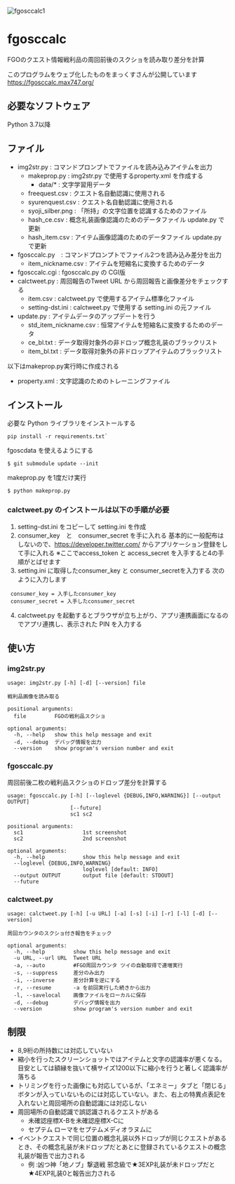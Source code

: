 ![fgosccalc1](https://user-images.githubusercontent.com/62515228/78868001-0ca71a80-7a7d-11ea-84b2-087f6b2466fc.png)

# fgosccalc
FGOのクエスト情報戦利品の周回前後のスクショを読み取り差分を計算

このプログラムをウェブ化したものをまっくすさんが公開しています https://fgosccalc.max747.org/

## 必要なソフトウェア
Python 3.7以降

## ファイル
- img2str.py : コマンドプロンプトでファイルを読み込みアイテムを出力
  - makeprop.py : img2str.py で使用するproperty.xml を作成する
    - data/* : 文字学習用データ
  - freequest.csv : クエスト名自動認識に使用される
  - syurenquest.csv :  クエスト名自動認識に使用される
  - syoji_silber.png : 「所持」の文字位置を認識するためのファイル
  - hash_ce.csv : 概念礼装画像認識のためのデータファイル update.py で更新
  - hash_item.csv : アイテム画像認識のためのデータファイル update.py で更新
- fgosccalc.py　: コマンドプロンプトでファイル2つを読み込み差分を出力
  - item_nickname.csv : アイテムを短縮名に変換するためのデータ
- fgosccalc.cgi : fgosccalc.py の CGI版
- calctweet.py : 周回報告のTweet URL から周回報告と画像差分をチェックする
  - item.csv : calctweet.py で使用するアイテム標準化ファイル
  - setting-dst.ini  : calctweet.py で使用する setting.ini の元ファイル
- update.py : アイテムデータのアップデートを行う
  - std_item_nickname.csv : 恒常アイテムを短縮名に変換するためのデータ
  - ce_bl.txt : データ取得対象外の非ドロップ概念礼装のブラックリスト
  - item_bl.txt : データ取得対象外の非ドロップアイテムのブラックリスト

以下はmakeprop.py実行時に作成される
- property.xml : 文字認識のためのトレーニングファイル

## インストール
必要な Python ライブラリをインストールする

```
pip install -r requirements.txt`
```

fgoscdata を使えるようにする
```
$ git submodule update --init
```

makeprop.py を1度だけ実行

```
$ python makeprop.py
```

### calctweet.py のインストールは以下の手順が必要
1. setting-dst.ini をコピーして setting.ini を作成
2. consumer_key　と　consumer_secret を手に入れる
基本的に一般配布はしないので、https://developer.twitter.com/ からアプリケーション登録をして手に入れる
※ここでaccess_token と access_secret を入手すると4の手順がとばせます
3. setting.ini に取得したconsumer_key と consumer_secretを入力する
次のように入力します  

```
 consumer_key = 入手したconsumer_key  
 consumer_secret = 入手したconsumer_secret
```
4. calctweet.py を起動するとブラウザが立ち上がり、アプリ連携画面になるのでアプリ連携し、表示された PIN を入力する

## 使い方
### img2str.py
```
usage: img2str.py [-h] [-d] [--version] file

戦利品画像を読み取る

positional arguments:
  file         FGOの戦利品スクショ

optional arguments:
  -h, --help   show this help message and exit
  -d, --debug  デバッグ情報を出力
  --version    show program's version number and exit
```

### fgosccalc.py
周回前後二枚の戦利品スクショのドロップ差分を計算する
```
usage: fgosccalc.py [-h] [--loglevel {DEBUG,INFO,WARNING}] [--output OUTPUT]
                    [--future]
                    sc1 sc2

positional arguments:
  sc1                   1st screenshot
  sc2                   2nd screenshot

optional arguments:
  -h, --help            show this help message and exit
  --loglevel {DEBUG,INFO,WARNING}
                        loglevel [default: INFO]
  --output OUTPUT       output file [default: STDOUT]
  --future
```
### calctweet.py
```
usage: calctweet.py [-h] [-u URL] [-a] [-s] [-i] [-r] [-l] [-d] [--version]

周回カウンタのスクショ付き報告をチェック

optional arguments:
  -h, --help         show this help message and exit
  -u URL, --url URL  Tweet URL
  -a, --auto         #FGO周回カウンタ ツイの自動取得で連増実行
  -s, --suppress     差分のみ出力
  -i, --inverse      差分計算を逆にする
  -r, --resume       -a を前回実行した続きから出力
  -l, --savelocal    画像ファイルをローカルに保存
  -d, --debug        デバッグ情報を出力
  --version          show program's version number and exit
 ```

## 制限
* 8,9桁の所持数には対応していない
* 縮小を行ったスクリーンショットではアイテムと文字の認識率が悪くなる。目安としては額縁を抜いて横サイズ1200以下に縮小を行うと著しく認識率が落ちる
* トリミングを行った画像にも対応しているが、「エネミー」タブと「閉じる」ボタンが入っていないものには対応していない。また、右上の特異点表記を入れないと周回場所の自動認識には対応しない
* 周回場所の自動認識で誤認識されるクエストがある
  * 未確認座標X-Bを未確認座標X-Cに
  * セプテム ローマをセプテムメディオラヌムに
* イベントクエストで同じ位置の概念礼装以外ドロップが同じクエストがあるとき、その概念礼装が未ドロップだとあとに登録されているクエストの概念礼装が報告で出力される
  * 例 :凶つ神「地ノブ」撃退戦 邪念級で★3EXP礼装が未ドロップだと★4EXP礼装0と報告出力される

